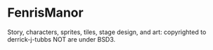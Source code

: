 # FenrisManor
Story, characters, sprites, tiles, stage design, and art: copyrighted to derrick-j-tubbs NOT are under BSD3.
